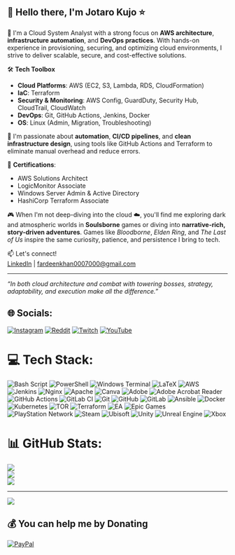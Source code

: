 ## 👋 Hello there, I'm Jotaro Kujo ⭐

🚀 I'm a Cloud System Analyst with a strong focus on **AWS architecture**, **infrastructure automation**, and **DevOps practices**. With hands-on experience in provisioning, securing, and optimizing cloud environments, I strive to deliver scalable, secure, and cost-effective solutions.

🛠️ **Tech Toolbox**  
- **Cloud Platforms**: AWS (EC2, S3, Lambda, RDS, CloudFormation)  
- **IaC**: Terraform  
- **Security & Monitoring**: AWS Config, GuardDuty, Security Hub, CloudTrail, CloudWatch  
- **DevOps**: Git, GitHub Actions, Jenkins, Docker  
- **OS**: Linux (Admin, Migration, Troubleshooting)

🔁 I'm passionate about **automation**, **CI/CD pipelines**, and **clean infrastructure design**, using tools like GitHub Actions and Terraform to eliminate manual overhead and reduce errors.

🧠 **Certifications**:  
- AWS Solutions Architect  
- LogicMonitor Associate  
- Windows Server Admin & Active Directory  
- HashiCorp Terraform Associate  

🎮 When I'm not deep-diving into the cloud ☁️, you'll find me exploring dark and atmospheric worlds in **Soulsborne** games or diving into **narrative-rich, story-driven adventures**. Games like *Bloodborne*, *Elden Ring*, and *The Last of Us* inspire the same curiosity, patience, and persistence I bring to tech.

📫 Let's connect!  
[LinkedIn](https://www.linkedin.com/in/fardeen-khan-638a72294) | fardeenkhan0007000@gmail.com

---
*“In both cloud architecture and combat with towering bosses, strategy, adaptability, and execution make all the difference.”*



## 🌐 Socials:
[![Instagram](https://img.shields.io/badge/Instagram-%23E4405F.svg?logo=Instagram&logoColor=white)](https://instagram.com/the.last.jedi.knight) [![Reddit](https://img.shields.io/badge/Reddit-%23FF4500.svg?logo=Reddit&logoColor=white)](https://reddit.com/user/u/ChadJotaro) [![Twitch](https://img.shields.io/badge/Twitch-%239146FF.svg?logo=Twitch&logoColor=white)](https://twitch.tv/SoulOfTheRingedOne) [![YouTube](https://img.shields.io/badge/YouTube-%23FF0000.svg?logo=YouTube&logoColor=white)](https://youtube.com/@UCpqjsNjICeh0iCcuCBqOOww) 

# 💻 Tech Stack:
![Bash Script](https://img.shields.io/badge/bash_script-%23121011.svg?style=for-the-badge&logo=gnu-bash&logoColor=white) ![PowerShell](https://img.shields.io/badge/PowerShell-%235391FE.svg?style=for-the-badge&logo=powershell&logoColor=white) ![Windows Terminal](https://img.shields.io/badge/Windows%20Terminal-%234D4D4D.svg?style=for-the-badge&logo=windows-terminal&logoColor=white) ![LaTeX](https://img.shields.io/badge/latex-%23008080.svg?style=for-the-badge&logo=latex&logoColor=white) ![AWS](https://img.shields.io/badge/AWS-%23FF9900.svg?style=for-the-badge&logo=amazon-aws&logoColor=white) ![Jenkins](https://img.shields.io/badge/jenkins-%232C5263.svg?style=for-the-badge&logo=jenkins&logoColor=white) ![Nginx](https://img.shields.io/badge/nginx-%23009639.svg?style=for-the-badge&logo=nginx&logoColor=white) ![Apache](https://img.shields.io/badge/apache-%23D42029.svg?style=for-the-badge&logo=apache&logoColor=white) ![Canva](https://img.shields.io/badge/Canva-%2300C4CC.svg?style=for-the-badge&logo=Canva&logoColor=white) ![Adobe](https://img.shields.io/badge/adobe-%23FF0000.svg?style=for-the-badge&logo=adobe&logoColor=white) ![Adobe Acrobat Reader](https://img.shields.io/badge/Adobe%20Acrobat%20Reader-EC1C24.svg?style=for-the-badge&logo=Adobe%20Acrobat%20Reader&logoColor=white) ![GitHub Actions](https://img.shields.io/badge/github%20actions-%232671E5.svg?style=for-the-badge&logo=githubactions&logoColor=white) ![GitLab CI](https://img.shields.io/badge/gitlab%20CI-%23181717.svg?style=for-the-badge&logo=gitlab&logoColor=white) ![Git](https://img.shields.io/badge/git-%23F05033.svg?style=for-the-badge&logo=git&logoColor=white) ![GitHub](https://img.shields.io/badge/github-%23121011.svg?style=for-the-badge&logo=github&logoColor=white) ![GitLab](https://img.shields.io/badge/gitlab-%23181717.svg?style=for-the-badge&logo=gitlab&logoColor=white) ![Ansible](https://img.shields.io/badge/ansible-%231A1918.svg?style=for-the-badge&logo=ansible&logoColor=white) ![Docker](https://img.shields.io/badge/docker-%230db7ed.svg?style=for-the-badge&logo=docker&logoColor=white) ![Kubernetes](https://img.shields.io/badge/kubernetes-%23326ce5.svg?style=for-the-badge&logo=kubernetes&logoColor=white) ![TOR](https://img.shields.io/badge/tor-%237E4798.svg?style=for-the-badge&logo=tor-project&logoColor=white) ![Terraform](https://img.shields.io/badge/terraform-%235835CC.svg?style=for-the-badge&logo=terraform&logoColor=white) ![EA](https://img.shields.io/badge/ea-%23000000.svg?style=for-the-badge&logo=ea&logoColor=white) ![Epic Games](https://img.shields.io/badge/epicgames-%23313131.svg?style=for-the-badge&logo=epicgames&logoColor=white) ![PlayStation Network](https://img.shields.io/badge/PSN-%230070D1.svg?style=for-the-badge&logo=Playstation&logoColor=white) ![Steam](https://img.shields.io/badge/steam-%23000000.svg?style=for-the-badge&logo=steam&logoColor=white) ![Ubisoft](https://img.shields.io/badge/Ubisoft-%23F5F5F5.svg?style=for-the-badge&logo=Ubisoft&logoColor=black) ![Unity](https://img.shields.io/badge/unity-%23000000.svg?style=for-the-badge&logo=unity&logoColor=white) ![Unreal Engine](https://img.shields.io/badge/unrealengine-%23313131.svg?style=for-the-badge&logo=unrealengine&logoColor=white) ![Xbox](https://img.shields.io/badge/xbox-%23107C10.svg?style=for-the-badge&logo=xbox&logoColor=white)
# 📊 GitHub Stats:
![](https://github-readme-stats.vercel.app/api?username=the-last-jedi-knight&theme=merko&hide_border=false&include_all_commits=false&count_private=false)<br/>
![](https://nirzak-streak-stats.vercel.app/?user=the-last-jedi-knight&theme=merko&hide_border=false)<br/>
![](https://github-readme-stats.vercel.app/api/top-langs/?username=the-last-jedi-knight&theme=merko&hide_border=false&include_all_commits=false&count_private=false&layout=compact)

---
[![](https://visitcount.itsvg.in/api?id=the-last-jedi-knight&icon=4&color=0)](https://visitcount.itsvg.in)

  ## 💰 You can help me by Donating
  [![PayPal](https://img.shields.io/badge/PayPal-00457C?style=for-the-badge&logo=paypal&logoColor=white)](https://paypal.me/thelastjediknight) 

  
<!-- Proudly created with GPRM ( https://gprm.itsvg.in ) -->
